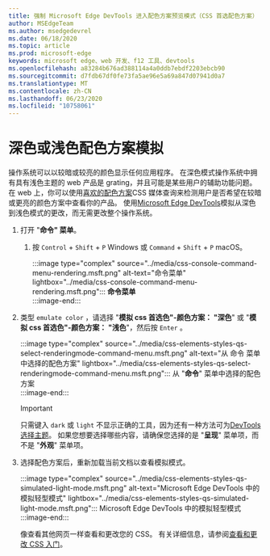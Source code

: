 ```yaml
---
title: 强制 Microsoft Edge DevTools 进入配色方案预览模式（CSS 首选配色方案）
author: MSEdgeTeam
ms.author: msedgedevrel
ms.date: 06/18/2020
ms.topic: article
ms.prod: microsoft-edge
keywords: microsoft edge、web 开发、f12 工具、devtools
ms.openlocfilehash: a83284b676ad388114a4a0ddb7ebdf2203ebcb90
ms.sourcegitcommit: d7fdb67df0fe73fa5ae96e5a69a847d07941d0a7
ms.translationtype: MT
ms.contentlocale: zh-CN
ms.lasthandoff: 06/23/2020
ms.locfileid: "10758061"
---
```

# 深色或浅色配色方案模拟  

操作系统可以以较暗或较亮的颜色显示任何应用程序。  在深色模式操作系统中拥有具有浅色主题的 web 产品是 grating，并且可能是某些用户的辅助功能问题。  在 web 上，你可以使用[喜欢的配色方案][MDNPrefersColorScheme]CSS 媒体查询来检测用户是否希望在较暗或更亮的颜色方案中查看你的产品。  使用[Microsoft Edge DevTools][DevtoolsGuideChromiumMain]模拟从深色到浅色模式的更改，而无需更改整个操作系统。  

1.  打开 "**命令" 菜单**。  
    1.  按 `Control` + `Shift` + `P` Windows 或 `Command` + `Shift` + `P` macOS。  
        
        :::image type="complex" source="../media/css-console-command-menu-rendering.msft.png" alt-text="命令菜单" lightbox="../media/css-console-command-menu-rendering.msft.png":::
           **命令菜单**  
        :::image-end:::   
        
1.  类型 `emulate color` ，请选择 "**模拟 css 首选色"-颜色方案： "深色**" 或 "**模拟 css 首选色"-颜色方案： "浅色**"，然后按 `Enter` 。  
    
    :::image type="complex" source="../media/css-elements-styles-qs-select-renderingmode-command-menu.msft.png" alt-text="从 命令 菜单中选择的配色方案" lightbox="../media/css-elements-styles-qs-select-renderingmode-command-menu.msft.png":::
       从 "**命令**" 菜单中选择的配色方案  
    :::image-end:::  
    
    > [!IMPORTANT]
    > 只需键入 `dark` 或 `light` 不显示正确的工具，因为还有一种方法可为[DevTools 选择主题][DevtoolsGuideChromiumCustomizeDarkTheme]。  如果您想要选择哪些内容，请确保您选择的是 "**呈现**" 菜单项，而不是 "**外观**" 菜单项。  

1.  选择配色方案后，重新加载当前文档以查看模拟模式。  
    
    :::image type="complex" source="../media/css-elements-styles-qs-simulated-light-mode.msft.png" alt-text="Microsoft Edge DevTools 中的模拟轻型模式" lightbox="../media/css-elements-styles-qs-simulated-light-mode.msft.png":::
       Microsoft Edge DevTools 中的模拟轻型模式  
    :::image-end:::  
    
    像查看其他网页一样查看和更改您的 CSS。  有关详细信息，请参阅[查看和更改 CSS 入门][DevtoolsGuideChromiumCssIndex]。  

<!-- links -->  

[DevtoolsGuideChromiumMain]: ../../devtools-guide-chromium.md "Microsoft Edge （Chromium）开发人员工具 Microsoft |Microsoft 文档"  
[DevtoolsGuideChromiumCustomizeDarkTheme]: ../customize/dark-theme.md "在 Microsoft Edge DevTools 中启用深色主题 |Microsoft 文档"
[DevtoolsGuideChromiumCssIndex]: ../css/index.md "开始使用查看和更改 CSS |Microsoft 文档"  

[MDNPrefersColorScheme]: https://developer.mozilla.org/docs/Web/CSS/@media/prefers-color-scheme "首选-配色方案 |MDN"  
